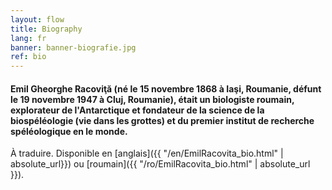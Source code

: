 ```yaml
---
layout: flow
title: Biography
lang: fr
banner: banner-biografie.jpg
ref: bio
---
```



#### Emil Gheorghe Racoviţă (né le 15 novembre 1868 à Iaşi, Roumanie, défunt le 19 novembre 1947 à Cluj, Roumanie), était un biologiste roumain, explorateur de l'Antarctique et fondateur de la science de la biospéléologie (vie dans les grottes) et du premier institut de recherche spéléologique en le monde.

À traduire. Disponible en [anglais]({{ "/en/EmilRacovita_bio.html" | absolute_url}}) ou [roumain]({{ "/ro/EmilRacovita_bio.html" | absolute_url }}).
